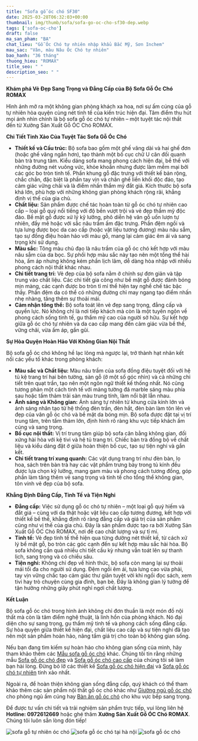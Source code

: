 ```yaml
---
title: "Sofa gỗ óc chó SF30"
date: 2025-03-28T06:32:03+00:00
thumbnail: img/thumb/sofa/sofa-go-oc-cho-sf30-dep.webp
tags: ['sofa-oc-cho']
draft: false
ma_san_pham: "BA"
chat_lieu: "Gỗ Óc Chó tự nhiên nhập khẩu Bắc Mỹ, Sơn Inchem"
mau_sac: "Vân, màu Nâu Óc Chó tự nhiên"
bao_hanh: "36 tháng"
thuong_hieu: "ROMAX"
title_seo: " "
description_seo: " "
---
```

**Khám phá Vẻ Đẹp Sang Trọng và Đẳng Cấp của Bộ Sofa Gỗ Óc Chó ROMAX**

Hình ảnh mở ra một không gian phòng khách xa hoa, nơi sự ấm cúng của gỗ tự nhiên hòa quyện cùng nét tinh tế của kiến trúc hiện đại. Tâm điểm thu hút mọi ánh nhìn chính là bộ sofa gỗ óc chó tự nhiên – một tuyệt tác nội thất đến từ Xưởng Sản Xuất Gỗ ÓC Chó ROMAX.

**Chi Tiết Tinh Xảo Của Tuyệt Tác Sofa Gỗ Óc Chó**

* **Thiết kế và Cấu trúc:** Bộ sofa bao gồm một ghế văng dài và hai ghế đơn (hoặc ghế văng ngắn hơn), tạo thành một bố cục chữ U cân đối quanh bàn trà trung tâm. Kiểu dáng sofa mang phong cách hiện đại, bề thế với những đường nét vuông vức, khỏe khoắn nhưng được làm mềm mại bởi các góc bo tròn tinh tế. Phần khung gỗ đặc trưng với thiết kế bản rộng, chắc chắn, đặc biệt là phần tay vịn và chân ghế liền khối độc đáo, tạo cảm giác vững chãi và là điểm nhấn thẩm mỹ đắt giá. Kích thước bộ sofa khá lớn, phù hợp với những không gian phòng khách rộng rãi, khẳng định vị thế của gia chủ.
* **Chất liệu:** Sản phẩm được chế tác hoàn toàn từ gỗ óc chó tự nhiên cao cấp – loại gỗ quý nổi tiếng với độ bền vượt trội và vẻ đẹp thẩm mỹ độc đáo. Bề mặt gỗ được xử lý kỹ lưỡng, phô diễn hệ vân gỗ uốn lượn tự nhiên, đầy mê hoặc với sắc nâu trầm ấm đặc trưng. Phần đệm ngồi và tựa lưng được bọc da cao cấp (hoặc vật liệu tương đương) màu nâu sẫm, tạo sự đồng điệu hoàn hảo với màu gỗ, mang lại cảm giác êm ái và sang trọng khi sử dụng.
* **Màu sắc:** Tông màu chủ đạo là nâu trầm của gỗ óc chó kết hợp với màu nâu sẫm của da bọc. Sự phối hợp màu sắc này tạo nên một tổng thể hài hòa, ấm áp nhưng không kém phần lịch lãm, dễ dàng hòa nhập với nhiều phong cách nội thất khác nhau.
* **Chi tiết trang trí:** Vẻ đẹp của bộ sofa nằm ở chính sự đơn giản và tập trung vào chất liệu. Các chi tiết gia công như bề mặt gỗ được đánh bóng mịn màng, các cạnh được bo tròn tỉ mỉ thể hiện tay nghề chế tác bậc thầy. Phần đệm da có thể có những đường chỉ may ngang tạo điểm nhấn nhẹ nhàng, tăng thêm sự thoải mái.
* **Cảm nhận tổng thể:** Bộ sofa toát lên vẻ đẹp sang trọng, đẳng cấp và quyền lực. Nó không chỉ là nơi tiếp khách mà còn là một tuyên ngôn về phong cách sống tinh tế, gu thẩm mỹ cao của người sở hữu. Sự kết hợp giữa gỗ óc chó tự nhiên và da cao cấp mang đến cảm giác vừa bề thế, vững chãi, vừa ấm áp, gần gũi.

**Sự Hòa Quyện Hoàn Hảo Với Không Gian Nội Thất**

Bộ sofa gỗ óc chó không hề lạc lõng mà ngược lại, trở thành hạt nhân kết nối các yếu tố khác trong phòng khách:

* **Màu sắc và Chất liệu:** Màu nâu trầm của sofa đồng điệu tuyệt đối với hệ tủ kệ trang trí hai bên tường, sàn gỗ (ở một số góc nhìn) và cả những chi tiết trên quạt trần, tạo nên một ngôn ngữ thiết kế thống nhất. Nó cũng tương phản một cách tinh tế với mảng tường đá marble sáng màu phía sau hoặc tấm thảm trải sàn màu trung tính, làm nổi bật lẫn nhau.
* **Ánh sáng và Không gian:** Ánh sáng tự nhiên từ khung cửa kính lớn và ánh sáng nhân tạo từ hệ thống đèn trần, đèn hắt, đèn bàn làm tôn lên vẻ đẹp của vân gỗ óc chó và bề mặt da bóng mịn. Bộ sofa được đặt tại vị trí trung tâm, trên tấm thảm lớn, định hình rõ ràng khu vực tiếp khách ấm cúng và sang trọng.
* **Bố cục nội thất:** Vị trí trung tâm giúp bộ sofa cân bằng không gian, đối xứng hài hòa với kệ tivi và hệ tủ trang trí. Chiếc bàn trà đồng bộ về chất liệu và kiểu dáng đặt ở giữa hoàn thiện bố cục, tạo sự tiện nghi và gắn kết.
* **Chi tiết trang trí xung quanh:** Các vật dụng trang trí như đèn bàn, lọ hoa, sách trên bàn trà hay các vật phẩm trưng bày trong tủ kính đều được lựa chọn kỹ lưỡng, mang gam màu và phong cách tương đồng, góp phần làm tăng thêm vẻ sang trọng và tinh tế cho tổng thể không gian, tôn vinh vẻ đẹp của bộ sofa.

**Khẳng Định Đẳng Cấp, Tinh Tế và Tiện Nghi**

* **Đẳng cấp:** Việc sử dụng gỗ óc chó tự nhiên – một loại gỗ quý hiếm và đắt giá – cùng với da thật hoặc vật liệu cao cấp tương đương, kết hợp với thiết kế bề thế, khẳng định rõ ràng đẳng cấp và giá trị của sản phẩm cũng như vị thế của gia chủ. Đây là sản phẩm được tạo ra bởi Xưởng Sản Xuất Gỗ ÓC Chó ROMAX, nơi đề cao chất lượng và sự tỉ mỉ.
* **Tinh tế:** Vẻ đẹp tinh tế thể hiện qua từng đường nét thiết kế, từ cách xử lý bề mặt gỗ, bo tròn các góc cạnh đến sự kết hợp màu sắc hài hòa. Bộ sofa không cần quá nhiều chi tiết cầu kỳ nhưng vẫn toát lên sự thanh lịch, sang trọng và có chiều sâu.
* **Tiện nghi:** Không chỉ đẹp về hình thức, bộ sofa còn mang lại sự thoải mái tối đa cho người sử dụng. Đệm ngồi êm ái, tựa lưng cao vừa phải, tay vịn vững chắc tạo cảm giác thư giãn tuyệt vời khi ngồi đọc sách, xem tivi hay trò chuyện cùng gia đình, bạn bè. Đây là không gian lý tưởng để tận hưởng những giây phút nghỉ ngơi chất lượng.

**Kết Luận**

Bộ sofa gỗ óc chó trong hình ảnh không chỉ đơn thuần là một món đồ nội thất mà còn là tâm điểm nghệ thuật, là linh hồn của phòng khách. Nó đại diện cho sự sang trọng, gu thẩm mỹ tinh tế và phong cách sống đẳng cấp. Sự hòa quyện giữa thiết kế hiện đại, chất liệu cao cấp và sự tiện nghi đã tạo nên một sản phẩm hoàn hảo, nâng tầm giá trị cho toàn bộ không gian sống.

Nếu bạn đang tìm kiếm sự hoàn hảo cho không gian sống của mình, hãy tham khảo thêm các [Mẫu sofa gỗ óc chó](https://romax.vn/danh-muc/phong-khach/sofa-go-oc-cho/) khác. Chúng tôi tin rằng những mẫu [Sofa gỗ óc chó đẹp](https://romax.vn/danh-muc/phong-khach/sofa-go-oc-cho/) và [Sofa gỗ óc chó cao cấp](https://romax.vn/danh-muc/phong-khach/sofa-go-oc-cho/) của chúng tôi sẽ làm bạn hài lòng. Đừng bỏ lỡ các thiết kế [Sofa gỗ óc chó hiện đại](https://romax.vn/danh-muc/phong-khach/sofa-go-oc-cho/) và [Sofa gỗ óc chó tự nhiên](https://romax.vn/danh-muc/phong-khach/sofa-go-oc-cho/) tinh xảo nhất.

Ngoài ra, để hoàn thiện không gian sống đẳng cấp, quý khách có thể tham khảo thêm các sản phẩm nội thất gỗ óc chó khác như [Giường ngủ gỗ óc chó](https://romax.vn/danh-muc/phong-ngu/giuong-go-oc-cho/) cho phòng ngủ ấm cúng hay [Bàn ăn gỗ óc chó](https://romax.vn/danh-muc/phong-bep/ban-an-go-oc-cho/) cho khu vực bếp sang trọng.

Để được tư vấn chi tiết và trải nghiệm sản phẩm trực tiếp, vui lòng liên hệ **Hotline: 0972612669** hoặc ghé thăm **Xưởng Sản Xuất Gỗ ÓC Chó ROMAX**. Chúng tôi luôn sẵn lòng đón tiếp!

![sofa gỗ tự nhiên óc chó](/img/sofa/sf30/sofa-go-oc-cho-sf30-1.webp)
![sofa gỗ óc chó tại hà nội](/img/sofa/sf30/sofa-go-oc-cho-sf30-2.webp)
![sofa gỗ óc chó](/img/sofa/sf30/sofa-go-oc-cho-sf30-3.webp)